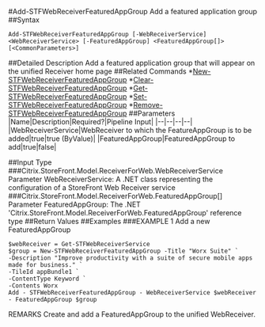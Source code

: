 #Add-STFWebReceiverFeaturedAppGroup
Add a featured application group
##Syntax
```Add-STFWebReceiverFeaturedAppGroup [-WebReceiverService] <WebReceiverService> [-FeaturedAppGroup] <FeaturedAppGroup[]> [<CommonParameters>]
```
##Detailed Description
Add a featured application group that will appear on the unified Receiver home page
##Related Commands
*[New-STFWebReceiverFeaturedAppGroup](New-STFWebReceiverFeaturedAppGroup)
*[Clear-STFWebReceiverFeaturedAppGroup](Clear-STFWebReceiverFeaturedAppGroup)
*[Get-STFWebReceiverFeaturedAppGroup](Get-STFWebReceiverFeaturedAppGroup)
*[Set-STFWebReceiverFeaturedAppGroup](Set-STFWebReceiverFeaturedAppGroup)
*[Remove-STFWebReceiverFeaturedAppGroup](Remove-STFWebReceiverFeaturedAppGroup)
##Parameters
|Name|Description|Required?|Pipeline Input||--|--|--|--||WebReceiverService|WebReceiver to which the FeatureAppGroup is to be added|true|true (ByValue)||FeaturedAppGroup|FeaturedAppGroup to add|true|false|##Input Type
###Citrix.StoreFront.Model.ReceiverForWeb.WebReceiverService
Parameter WebReceiverService: A .NET class representing the configuration of a StoreFront Web Receiver service
###Citrix.StoreFront.Model.ReceiverForWeb.FeaturedAppGroup[]
Parameter FeaturedAppGroup: The .NET 'Citrix.StoreFront.Model.ReceiverForWeb.FeaturedAppGroup' reference type
##Return Values
##Examples
###EXAMPLE 1 Add a new FeaturedAppGroup
```$webReceiver = Get-STFWebReceiverService
$group = New-STFWebReceiverFeaturedAppGroup -Title "Worx Suite" `
-Description "Improve productivity with a suite of secure mobile apps made for business." `
-TileId appBundle1 `
-ContentType Keyword `
-Contents Worx
Add - STFWebReceiverFeaturedAppGroup - WebReceiverService $webReceiver - FeaturedAppGroup $group
```
REMARKS
Create and add a FeaturedAppGroup to the unified WebReceiver.
